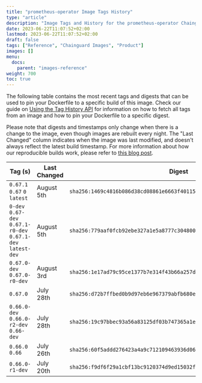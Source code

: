 ```yaml
---
title: "prometheus-operator Image Tags History"
type: "article"
description: "Image Tags and History for the prometheus-operator Chainguard Image"
date: 2023-06-22T11:07:52+02:00
lastmod: 2023-06-22T11:07:52+02:00
draft: false
tags: ["Reference", "Chainguard Images", "Product"]
images: []
menu:
  docs:
    parent: "images-reference"
weight: 700
toc: true
---
```


The following table contains the most recent tags and digests that can be used to pin your Dockerfile to a specific build of this image. Check our guide on [Using the Tag History API](/chainguard/chainguard-images/using-the-tag-history-api/) for information on how to fetch all tags from an image and how to pin your Dockerfile to a specific digest.

Please note that digests and timestamps only change when there is a change to the image, even though images are rebuilt every night. The "Last Changed" column indicates when the image was last modified, and doesn't always reflect the latest build timestamp. For more information about how our reproducible builds work, please refer to [this blog post](https://www.chainguard.dev/unchained/reproducing-chainguards-reproducible-image-builds).

| Tag (s)                                                       | Last Changed | Digest                                                                    |
|---------------------------------------------------------------|--------------|---------------------------------------------------------------------------|
|  `0.67.1` `0.67` `0` `latest`                                 | August 5th   | `sha256:1469c4816b086d38cd08861e6663f40115b8b37551c5b1e54c93539004b42030` |
|  `0-dev` `0.67-dev` `0.67.1-r0-dev` `0.67.1-dev` `latest-dev` | August 5th   | `sha256:779aaf0fcb92ebe327a1e5a8777c30480021f7004659c19ec94ab0bba9c8d19d` |
|  `0.67.0-dev` `0.67.0-r0-dev`                                 | August 3rd   | `sha256:1e17ad79c95ce1377b7e314f43b66a257dadaac1e1a39756c398a625aac0732f` |
|  `0.67.0`                                                     | July 28th    | `sha256:d72b7ffbed0b9d97eb6e967379abfb680e3be74f78b21b01e668abdbaf51c803` |
|  `0.66.0-dev` `0.66.0-r2-dev` `0.66-dev`                      | July 28th    | `sha256:19c97bbec93a56a83125df03b747365a1e67cb58241ca1ce9c9a6d7d7c2d9bff` |
|  `0.66.0` `0.66`                                              | July 26th    | `sha256:60f5addd276423a4a9c712109463936d067bcc515d3c7091e67800d1d1876387` |
|  `0.66.0-r1-dev`                                              | July 20th    | `sha256:f9df6f29a1cbf13bc9120374d9ed15032febfb2970025eae299e46b76cfae592` |
